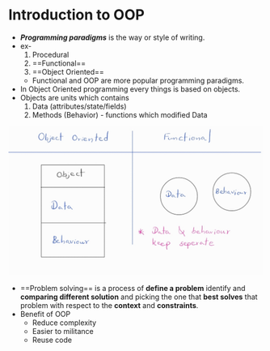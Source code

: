 # Introduction to OOP
- ***Programming paradigms*** is the way or style of writing.
- ex-
	1. Procedural
	2. ==Functional==
	3. ==Object Oriented==
	- Functional and OOP are more popular programming paradigms.
- In Object Oriented programming every things is based on objects.
- Objects are units which contains
	1. Data (attributes/state/fields)
	2. Methods (Behavior) - functions which modified Data 

![](assets/SmartSelect_20240617_204402_Samsung%20Notes.jpg)
-  ==Problem solving== is a process of **define a problem** identify and **comparing different solution** and picking the one that **best solves** that problem with respect to the **context** and **constraints**.
-  Benefit of OOP
	- Reduce complexity
	- Easier to militance
	- Reuse code